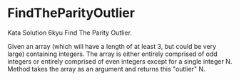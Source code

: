# FindTheParityOutlier

Kata Solution 6kyu Find The Parity Outlier.

Given an array (which will have a length of at least 3, but could be very large) containing integers. 
The array is either entirely comprised of odd integers or entirely comprised of even integers except for a single integer N. 
Method  takes the array as an argument and returns this "outlier" N.
